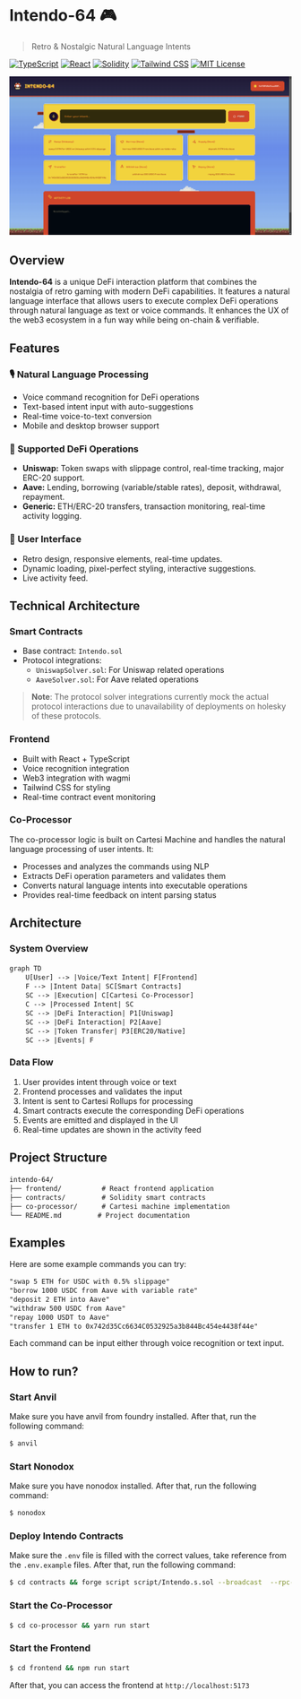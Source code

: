 # Intendo-64 🎮
> Retro & Nostalgic Natural Language Intents

[![TypeScript](https://img.shields.io/badge/TypeScript-007ACC?style=for-the-badge&logo=typescript&logoColor=white)](https://www.typescriptlang.org/)
[![React](https://img.shields.io/badge/React-20232A?style=for-the-badge&logo=react&logoColor=61DAFB)](https://reactjs.org/)
[![Solidity](https://img.shields.io/badge/Solidity-363636?style=for-the-badge&logo=solidity&logoColor=white)](https://docs.soliditylang.org/)
[![Tailwind CSS](https://img.shields.io/badge/Tailwind_CSS-38B2AC?style=for-the-badge&logo=tailwind-css&logoColor=white)](https://tailwindcss.com/)
[![MIT License](https://img.shields.io/badge/License-MIT-green.svg?style=for-the-badge)](https://opensource.org/licenses/MIT)


![Intendo-64 Interface](static/intendo64.png)

## Overview

**Intendo-64** is a unique DeFi interaction platform that combines the nostalgia of retro gaming with modern DeFi capabilities. It features a natural language interface that allows users to execute complex DeFi operations through natural language as text or voice commands. It enhances the UX of the web3 ecosystem in a fun way while being on-chain & verifiable.

## Features

### 🎙️ Natural Language Processing
- Voice command recognition for DeFi operations
- Text-based intent input with auto-suggestions
- Real-time voice-to-text conversion
- Mobile and desktop browser support

### 🎯 Supported DeFi Operations

- **Uniswap:** Token swaps with slippage control, real-time tracking, major ERC-20 support.
- **Aave:** Lending, borrowing (variable/stable rates), deposit, withdrawal, repayment.
- **Generic:** ETH/ERC-20 transfers, transaction monitoring, real-time activity logging.

### 🎨 User Interface

- Retro design, responsive elements, real-time updates.
- Dynamic loading, pixel-perfect styling, interactive suggestions.
- Live activity feed.

## Technical Architecture

### Smart Contracts
- Base contract: `Intendo.sol`
- Protocol integrations:
  - `UniswapSolver.sol`: For Uniswap related operations
  - `AaveSolver.sol`: For Aave related operations 

> **Note**: The protocol solver integrations currently mock the actual protocol interactions due to unavailability of deployments on holesky of these protocols.

### Frontend
- Built with React + TypeScript
- Voice recognition integration
- Web3 integration with wagmi
- Tailwind CSS for styling
- Real-time contract event monitoring

### Co-Processor

The co-processor logic is built on Cartesi Machine and handles the natural language processing of user intents. It:

- Processes and analyzes the commands using NLP
- Extracts DeFi operation parameters and validates them
- Converts natural language intents into executable operations
- Provides real-time feedback on intent parsing status

## Architecture

### System Overview
```mermaid
graph TD
    U[User] --> |Voice/Text Intent| F[Frontend]
    F --> |Intent Data| SC[Smart Contracts] 
    SC --> |Execution| C[Cartesi Co-Processor]
    C --> |Processed Intent| SC
    SC --> |DeFi Interaction| P1[Uniswap]
    SC --> |DeFi Interaction| P2[Aave]
    SC --> |Token Transfer| P3[ERC20/Native]
    SC --> |Events| F
```

### Data Flow
1. User provides intent through voice or text
2. Frontend processes and validates the input
3. Intent is sent to Cartesi Rollups for processing
4. Smart contracts execute the corresponding DeFi operations
5. Events are emitted and displayed in the UI
6. Real-time updates are shown in the activity feed

## Project Structure
```
intendo-64/
├── frontend/          # React frontend application
├── contracts/         # Solidity smart contracts
├── co-processor/      # Cartesi machine implementation
└── README.md         # Project documentation
```

## Examples

Here are some example commands you can try:

```
"swap 5 ETH for USDC with 0.5% slippage"
"borrow 1000 USDC from Aave with variable rate"
"deposit 2 ETH into Aave"
"withdraw 500 USDC from Aave"
"repay 1000 USDT to Aave"
"transfer 1 ETH to 0x742d35Cc6634C0532925a3b844Bc454e4438f44e"
```

Each command can be input either through voice recognition or text input.

## How to run?

### Start Anvil 

Make sure you have anvil from foundry installed. After that, run the following command:
```bash
$ anvil
```

### Start Nonodox

Make sure you have nonodox installed. After that, run the following command:
```bash
$ nonodox
```

### Deploy Intendo Contracts

Make sure the `.env` file is filled with the correct values, take reference from the `.env.example` files. After that, run the following command:

```bash
$ cd contracts && forge script script/Intendo.s.sol --broadcast  --rpc-url http:\\127.0.0.1:8545
```

### Start the Co-Processor

```bash
$ cd co-processor && yarn run start
```

### Start the Frontend

```bash
$ cd frontend && npm run start
```

After that, you can access the frontend at `http://localhost:5173`